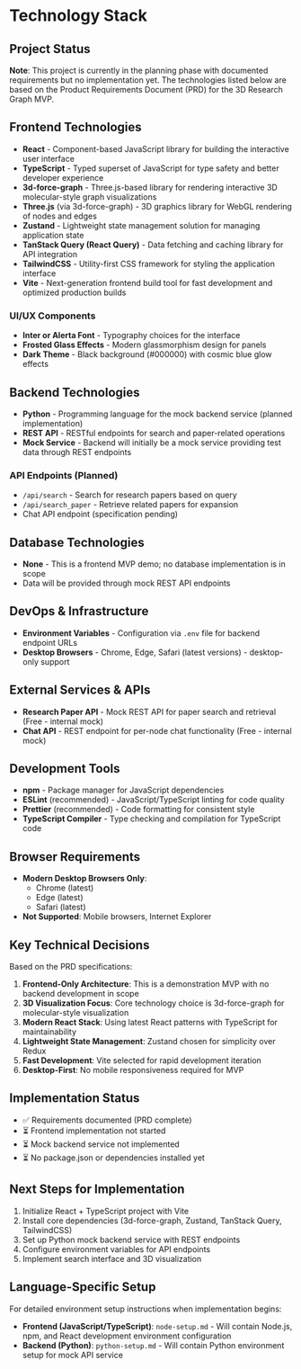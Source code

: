 # Technology Stack

## Project Status
**Note**: This project is currently in the planning phase with documented requirements but no implementation yet. The technologies listed below are based on the Product Requirements Document (PRD) for the 3D Research Graph MVP.

## Frontend Technologies
<!-- Frontend-only MVP for 3D research visualization -->
- **React** - Component-based JavaScript library for building the interactive user interface
- **TypeScript** - Typed superset of JavaScript for type safety and better developer experience
- **3d-force-graph** - Three.js-based library for rendering interactive 3D molecular-style graph visualizations
- **Three.js** (via 3d-force-graph) - 3D graphics library for WebGL rendering of nodes and edges
- **Zustand** - Lightweight state management solution for managing application state
- **TanStack Query (React Query)** - Data fetching and caching library for API integration
- **TailwindCSS** - Utility-first CSS framework for styling the application interface
- **Vite** - Next-generation frontend build tool for fast development and optimized production builds

### UI/UX Components
- **Inter or Alerta Font** - Typography choices for the interface
- **Frosted Glass Effects** - Modern glassmorphism design for panels
- **Dark Theme** - Black background (#000000) with cosmic blue glow effects

## Backend Technologies
<!-- Mock backend service planned -->
- **Python** - Programming language for the mock backend service (planned implementation)
- **REST API** - RESTful endpoints for search and paper-related operations
- **Mock Service** - Backend will initially be a mock service providing test data through REST endpoints

### API Endpoints (Planned)
- `/api/search` - Search for research papers based on query
- `/api/search_paper` - Retrieve related papers for expansion
- Chat API endpoint (specification pending)

## Database Technologies
<!-- No database in scope for MVP -->
- **None** - This is a frontend MVP demo; no database implementation is in scope
- Data will be provided through mock REST API endpoints

## DevOps & Infrastructure
<!-- Minimal infrastructure for MVP -->
- **Environment Variables** - Configuration via `.env` file for backend endpoint URLs
- **Desktop Browsers** - Chrome, Edge, Safari (latest versions) - desktop-only support

## External Services & APIs
<!-- Backend REST APIs (existing or mocked) -->
- **Research Paper API** - Mock REST API for paper search and retrieval (Free - internal mock)
- **Chat API** - REST endpoint for per-node chat functionality (Free - internal mock)

## Development Tools
<!-- Modern JavaScript development toolchain -->
- **npm** - Package manager for JavaScript dependencies
- **ESLint** (recommended) - JavaScript/TypeScript linting for code quality
- **Prettier** (recommended) - Code formatting for consistent style
- **TypeScript Compiler** - Type checking and compilation for TypeScript code

## Browser Requirements
- **Modern Desktop Browsers Only**:
  - Chrome (latest)
  - Edge (latest)
  - Safari (latest)
- **Not Supported**: Mobile browsers, Internet Explorer

## Key Technical Decisions
Based on the PRD specifications:

1. **Frontend-Only Architecture**: This is a demonstration MVP with no backend development in scope
2. **3D Visualization Focus**: Core technology choice is 3d-force-graph for molecular-style visualization
3. **Modern React Stack**: Using latest React patterns with TypeScript for maintainability
4. **Lightweight State Management**: Zustand chosen for simplicity over Redux
5. **Fast Development**: Vite selected for rapid development iteration
6. **Desktop-First**: No mobile responsiveness required for MVP

## Implementation Status
- ✅ Requirements documented (PRD complete)
- ⏳ Frontend implementation not started
- ⏳ Mock backend service not implemented
- ⏳ No package.json or dependencies installed yet

## Next Steps for Implementation
1. Initialize React + TypeScript project with Vite
2. Install core dependencies (3d-force-graph, Zustand, TanStack Query, TailwindCSS)
3. Set up Python mock backend service with REST endpoints
4. Configure environment variables for API endpoints
5. Implement search interface and 3D visualization

## Language-Specific Setup
For detailed environment setup instructions when implementation begins:
- **Frontend (JavaScript/TypeScript)**: `node-setup.md` - Will contain Node.js, npm, and React development environment configuration
- **Backend (Python)**: `python-setup.md` - Will contain Python environment setup for mock API service